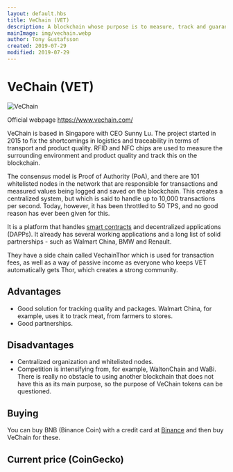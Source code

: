 ```yaml
---
layout: default.hbs
title: VeChain (VET)
description: A blockchain whose purpose is to measure, track and guarantee product quality. With good partnerships behind it and support for smart contracts and decentralized applications.
mainImage: img/vechain.webp
author: Tony Gustafsson
created: 2019-07-29
modified: 2019-07-29
---
```


# VeChain (VET)

![VeChain](/img/vechain.webp 'VeChain')

Official webpage https://www.vechain.com/

VeChain is based in Singapore with CEO Sunny Lu. The project started in 2015 to fix the shortcomings in logistics and traceability in terms of transport and product quality. RFID and NFC chips are used to measure the surrounding environment and product quality and track this on the blockchain.

The consensus model is Proof of Authority (PoA), and there are 101 whitelisted nodes in the network that are responsible for transactions and measured values ​​being logged and saved on the blockchain. This creates a centralized system, but which is said to handle up to 10,000 transactions per second. Today, however, it has been throttled to 50 TPS, and no good reason has ever been given for this.

It is a platform that handles [smart contracts](/technology/smart-contracts.html) and decentralized applications (DAPPs). It already has several working applications and a long list of solid partnerships - such as Walmart China, BMW and Renault.

They have a side chain called VechainThor which is used for transaction fees, as well as a way of passive income as everyone who keeps VET automatically gets Thor, which creates a strong community.

## Advantages

-   Good solution for tracking quality and packages. Walmart China, for example, uses it to track meat, from farmers to stores.
-   Good partnerships.

## Disadvantages

-   Centralized organization and whitelisted nodes.
-   Competition is intensifying from, for example, WaltonChain and WaBi. There is really no obstacle to using another blockchain that does not have this as its main purpose, so the purpose of VeChain tokens can be questioned.

## Buying

You can buy BNB (Binance Coin) with a credit card at [Binance](https://www.binance.com) and then buy VeChain for these.

## Current price (CoinGecko)

<script src="https://widgets.coingecko.com/coingecko-coin-ticker-widget.js"></script>

<coingecko-coin-ticker-widget currency="usd" coin-id="vechain" locale="en"></coingecko-coin-ticker-widget>
